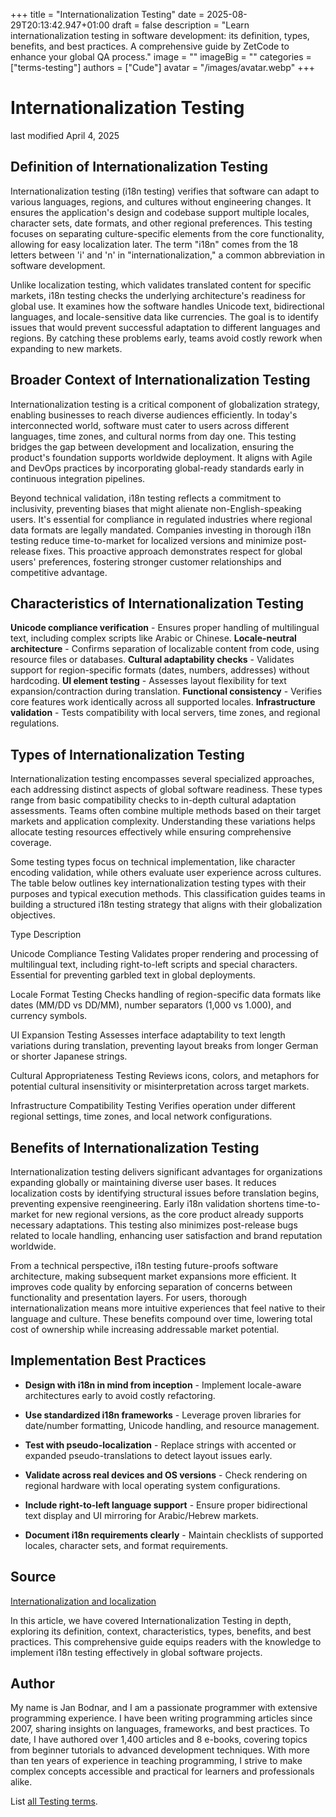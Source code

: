 +++
title = "Internationalization Testing"
date = 2025-08-29T20:13:42.947+01:00
draft = false
description = "Learn internationalization testing in software development: its definition, types, benefits, and best practices. A comprehensive guide by ZetCode to enhance your global QA process."
image = ""
imageBig = ""
categories = ["terms-testing"]
authors = ["Cude"]
avatar = "/images/avatar.webp"
+++

# Internationalization Testing

last modified April 4, 2025

## Definition of Internationalization Testing

Internationalization testing (i18n testing) verifies that software can adapt to
various languages, regions, and cultures without engineering changes. It ensures
the application's design and codebase support multiple locales, character sets,
date formats, and other regional preferences. This testing focuses on separating
culture-specific elements from the core functionality, allowing for easy
localization later. The term "i18n" comes from the 18 letters between 'i' and
'n' in "internationalization," a common abbreviation in software development.

Unlike localization testing, which validates translated content for specific
markets, i18n testing checks the underlying architecture's readiness for global
use. It examines how the software handles Unicode text, bidirectional languages,
and locale-sensitive data like currencies. The goal is to identify issues that
would prevent successful adaptation to different languages and regions. By
catching these problems early, teams avoid costly rework when expanding to new
markets.

## Broader Context of Internationalization Testing

Internationalization testing is a critical component of globalization strategy,
enabling businesses to reach diverse audiences efficiently. In today's
interconnected world, software must cater to users across different languages,
time zones, and cultural norms from day one. This testing bridges the gap
between development and localization, ensuring the product's foundation supports
worldwide deployment. It aligns with Agile and DevOps practices by incorporating
global-ready standards early in continuous integration pipelines.

Beyond technical validation, i18n testing reflects a commitment to inclusivity,
preventing biases that might alienate non-English-speaking users. It's essential
for compliance in regulated industries where regional data formats are legally
mandated. Companies investing in thorough i18n testing reduce time-to-market for
localized versions and minimize post-release fixes. This proactive approach
demonstrates respect for global users' preferences, fostering stronger customer
relationships and competitive advantage.

## Characteristics of Internationalization Testing

**Unicode compliance verification** - Ensures proper handling of
multilingual text, including complex scripts like Arabic or Chinese.
**Locale-neutral architecture** - Confirms separation of
localizable content from code, using resource files or databases.
**Cultural adaptability checks** - Validates support for
region-specific formats (dates, numbers, addresses) without hardcoding.
**UI element testing** - Assesses layout flexibility for
text expansion/contraction during translation.
**Functional consistency** - Verifies core features work
identically across all supported locales.
**Infrastructure validation** - Tests compatibility with
local servers, time zones, and regional regulations.

## Types of Internationalization Testing

Internationalization testing encompasses several specialized approaches, each
addressing distinct aspects of global software readiness. These types range from
basic compatibility checks to in-depth cultural adaptation assessments. Teams
often combine multiple methods based on their target markets and application
complexity. Understanding these variations helps allocate testing resources
effectively while ensuring comprehensive coverage.

Some testing types focus on technical implementation, like character encoding
validation, while others evaluate user experience across cultures. The table
below outlines key internationalization testing types with their purposes and
typical execution methods. This classification guides teams in building a
structured i18n testing strategy that aligns with their globalization
objectives.

Type
Description

Unicode Compliance Testing
Validates proper rendering and processing of multilingual text, including
right-to-left scripts and special characters. Essential for preventing
garbled text in global deployments.

Locale Format Testing
Checks handling of region-specific data formats like dates (MM/DD vs DD/MM),
number separators (1,000 vs 1.000), and currency symbols.

UI Expansion Testing
Assesses interface adaptability to text length variations during translation,
preventing layout breaks from longer German or shorter Japanese strings.

Cultural Appropriateness Testing
Reviews icons, colors, and metaphors for potential cultural insensitivity
or misinterpretation across target markets.

Infrastructure Compatibility Testing
Verifies operation under different regional settings, time zones, and
local network configurations.

## Benefits of Internationalization Testing

Internationalization testing delivers significant advantages for organizations
expanding globally or maintaining diverse user bases. It reduces localization
costs by identifying structural issues before translation begins, preventing
expensive reengineering. Early i18n validation shortens time-to-market for new
regional versions, as the core product already supports necessary adaptations.
This testing also minimizes post-release bugs related to locale handling,
enhancing user satisfaction and brand reputation worldwide.

From a technical perspective, i18n testing future-proofs software architecture,
making subsequent market expansions more efficient. It improves code quality by
enforcing separation of concerns between functionality and presentation layers.
For users, thorough internationalization means more intuitive experiences that
feel native to their language and culture. These benefits compound over time,
lowering total cost of ownership while increasing addressable market potential.

## Implementation Best Practices

- **Design with i18n in mind from inception** - Implement locale-aware architectures early to avoid costly refactoring.

- **Use standardized i18n frameworks** - Leverage proven libraries for date/number formatting, Unicode handling, and resource management.

- **Test with pseudo-localization** - Replace strings with accented or expanded pseudo-translations to detect layout issues early.

- **Validate across real devices and OS versions** - Check rendering on regional hardware with local operating system configurations.

- **Include right-to-left language support** - Ensure proper bidirectional text display and UI mirroring for Arabic/Hebrew markets.

- **Document i18n requirements clearly** - Maintain checklists of supported locales, character sets, and format requirements.

## Source

[Internationalization and localization](https://en.wikipedia.org/wiki/Internationalization_and_localization)

In this article, we have covered Internationalization Testing in depth, exploring
its definition, context, characteristics, types, benefits, and best practices.
This comprehensive guide equips readers with the knowledge to implement i18n
testing effectively in global software projects.

## Author

My name is Jan Bodnar, and I am a passionate programmer with extensive
programming experience. I have been writing programming articles since 2007,
sharing insights on languages, frameworks, and best practices. To date, I have
authored over 1,400 articles and 8 e-books, covering topics from beginner
tutorials to advanced development techniques. With more than ten years of
experience in teaching programming, I strive to make complex concepts accessible
and practical for learners and professionals alike.

List [all Testing terms](/all/#terms-test).